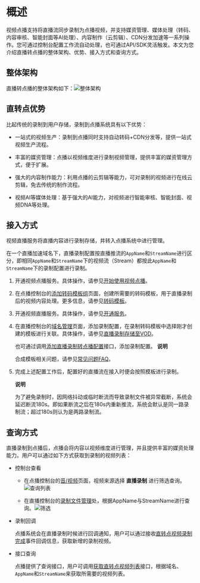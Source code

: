 概述 
=======================

视频点播支持将直播流同步录制为点播视频，并支持媒资管理、媒体处理（转码、内容审核、智能封面等AI处理）、内容制作（云剪辑）、CDN分发加速等一系列操作。您可通过控制台配置工作流自动处理，也可通过API/SDK灵活触发。本文为您介绍直播转点播的整体架构、优势、接入方式和查询方式。

整体架构 
-------------------------

直播转点播的整体架构如下：![整体架构](https://static-aliyun-doc.oss-accelerate.aliyuncs.com/assets/img/zh-CN/8230326061/p183806.png)

直转点优势 
--------------------------

比起传统的录制到用户存储，录制到点播系统具有以下优势：

* 一站式的视频生产：录制到点播同时支持自动转码+CDN分发等，提供一站式视频生产流程。

  

* 丰富的媒资管理：点播以视频维度进行录制视频管理，提供丰富的媒资管理方式，便于扩展。

  

* 强大的内容制作能力：利用点播的云剪辑等能力，可对录制的视频进行在线云剪辑，免去传统的制作流程。

  

* 视频AI等媒体处理：基于强大的AI能力，对视频进行智能审核、智能封面、视频DNA等处理。

  




接入方式 
-------------------------

视频直播服务将直播内容进行录制存储，并转入点播系统中进行管理。

在一个直播加速域名下，直播录制配置按直播推流的`AppName`和`StreamName`进行区分，即相同`AppName`和`StreamName`下的视频流（Stream）都按此`AppName`和`StreamName`下的录制配置进行录制。 

1. 开通视频点播服务。具体操作，请参见[开始使用视频点播](/cn.zh-CN/快速入门/开始使用视频点播.md)。

   

2. 在点播控制台的[添加转码模板组](https://vod.console.aliyun.com/#/settings/transcode/add)页面，创建所需要的转码模板，用于直播录制后的视频内容处理。更多信息，请参见[转码模板](/cn.zh-CN/开发指南/媒体处理/音视频转码.md)。

   

3. 开通视频直播服务。具体操作，请参见[开通服务](/cn.zh-CN/产品计费/计费相关操作/开通与购买视频直播.md)。

   

4. 在直播控制台的[域名管理](https://live.console.aliyun.com//domain/list#/domain/list)页面，添加录制配置，在录制转码模板中选择刚才创建的模板进行关联。具体操作，请参见[直播录制存储至VOD](/cn.zh-CN/控制台指南/域名管理/录制管理/录制存储至VOD.md)。

   也可通过调用[添加直播录制转点播配置](/cn.zh-CN/API参考/直播录制存储至VOD/添加直播录制转点播配置.md)接口，添加录制配置。
   **说明**

   合成模板相关问题，请参见[常见问题FAQ](/cn.zh-CN/开发指南/直播转点播/常见问题FAQ.md)。
   

5. 完成上述配置工作后，配置好的直播流在接入时便会按照模板进行录制。

   **说明**

   为了避免录制时，因网络抖动或临时断流而导致录制文件被异常截断，系统会延迟断流180s。即如果断流之后在180s内重新推流，系统会默认是同一路录制流；超过180s则认为是两路录制流。
   




查询方式 
-------------------------

直播录制到点播后，点播会将内容以视频维度进行管理，并且提供丰富的媒资处理能力。用户可以通过如下方式获取到录制的视频列表：

* 控制台查看

  * 在点播控制台的[音/视频](https://vod.console.aliyun.com/?/media/video/list#/media/video/list)页面，视频来源选择 **直播录制** 进行筛选查询。![查询列表](https://static-aliyun-doc.oss-accelerate.aliyuncs.com/assets/img/zh-CN/9230326061/p183815.png)

    
  
  * 在直播控制台的[录制文件管理](https://live.console.aliyun.com/#/live/record)处，根据AppName与StreamName进行查询。![筛选](https://static-aliyun-doc.oss-accelerate.aliyuncs.com/assets/img/zh-CN/9230326061/p183816.png)

    
  

  

* 录制回调

  点播系统会在直播录制时候进行回调通知，用户可以通过接收[直转点视频录制完成](/cn.zh-CN/开发指南/事件通知/事件列表/直转点视频录制完成.md)事件回调信息，获取新增的录制视频。
  

* 接口查询

  点播提供了查询接口，用户可调用[获取直转点视频列表](/cn.zh-CN/服务端API/直播转点播/获取直转点视频列表.md)接口，根据域名、`AppName`和`StreamName`来获取所需要的视频列表。
  



